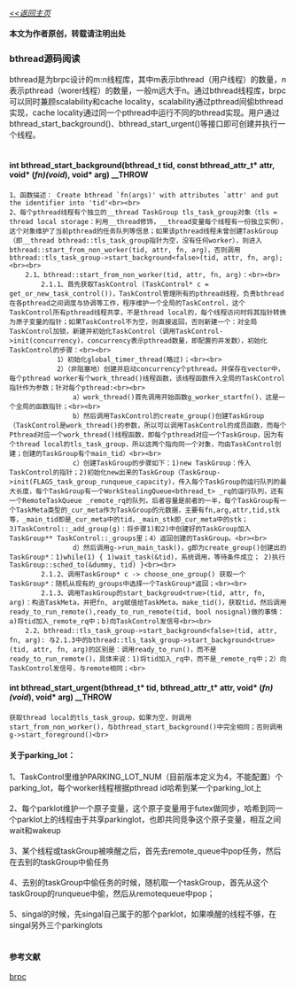 [*<<返回主页*](../index.md)<br><br>
**本文为作者原创，转载请注明出处**<br>

### bthread源码阅读
bthread是为brpc设计的m:n线程库，其中m表示bthread（用户线程）的数量，n表示pthread（worer线程）的数量，一般m远大于n。通过bthread线程库，brpc可以同时兼顾scalability和cache locality，scalability通过pthread间偷bthread实现，cache locality通过同一个pthread中运行不同的bthread实现。用户通过bthread_start_background()、bthread_start_urgent()等接口即可创建并执行一个线程。<br><br>
#### int bthread_start_background(bthread_t tid, const bthread_attr_t* attr, void* (*fn)(void*), void* arg) __THROW
    1、函数描述： Create bthread `fn(args)' with attributes `attr' and put the identifier into 'tid'<br><br>
    2、每个pthread线程有个独立的__thread TaskGroup tls_task_group对象（tls = thread local storage：利用__thread修饰，__thread变量每个线程有一份独立实例），这个对象维护了当前pthread的任务队列等信息；如果该pthread线程未曾创建TaskGroup（即__thread bthread::tls_task_group指针为空，没有任何worker），则进入bthread::start_from_non_worker(tid, attr, fn, arg)，否则调用bthread::tls_task_group->start_background<false>(tid, attr, fn, arg);<br><br>
        2.1、bthread::start_from_non_worker(tid, attr, fn, arg)：<br><br>
            2.1.1、首先获取TaskControl (TaskControl* c = get_or_new_task_control())，TaskControl管理所有的pthread线程，负责bthread在各pthread之间调度与协调等工作，程序维护一个全局的TaskControl，这个TaskControl所有pthread线程共享，不是thread local的，每个线程访问时将其指针转换为原子变量的指针；如果TaskControl不为空，则直接返回，否则新建一个：对全局TaskControl加锁，新建并初始化TaskControl（调用TaskControl->init(concurrency)，concurrency表示pthread数量，即配置的并发数），初始化TaskControl的步骤：<br><br>
                1）初始化global_timer_thread(略过)；<br><br>
                2）（非阻塞地）创建并启动concurrency个pthread，并保存在vector中，每个pthread worker有个work_thread()线程函数，该线程函数传入全局的TaskControl指针作为参数；针对每个pthread:<br><br>
                    a）work_thread()首先调用开始函数g_worker_startfn()，这是一个全局的函数指针；<br><br>
                    b）然后调用TaskControl的create_group()创建TaskGroup（TaskControl是work_thread()的参数，所以可以调用TaskControl的成员函数，而每个Pthread对应一个work_thread()线程函数，即每个pthread对应一个TaskGroup，因为有个thread local的tls_task_group，所以这两个指向同一个对象，均由TaskControl创建；创建的TaskGroup有个main_tid）<br><br>
                    c）创建TaskGroup的步骤如下：1)new TaskGroup：传入TaskControl的指针；2)初始化new出来的TaskGroup（TaskGroup->init(FLAGS_task_group_runqueue_capacity)，传入每个TaskGroup的运行队列的最大长度，每个TaskGroup有一个WorkStealingQueue<bthread_t> _rq的运行队列，还有一个RemoteTaskQueue _remote_rq的队列，后者容量是前者的一半，每个TaskGroup有一个TaskMeta类型的_cur_meta作为TaskGroup的元数据，主要有fn,arg,attr,tid,stk等，_main_tid即是_cur_meta中的tid，_main_stk即_cur_meta中的stk；3)TaskControl::_add_group(g)：将步骤1)和2)中创建好的TaskGroup加入TaskGroup** TaskControl::_groups里；4）返回创建的TaskGroup。<br><br>
                    d）然后调用g->run_main_task()，g即为create_group()创建出的TaskGroup*：1)while(1) { 1)wait_task(&tid)，系统调用，等待条件成立； 2)执行TaskGroup::sched_to(&dummy, tid) }<br><br>
            2.1.2、调用TaskGroup* c -> choose_one_group() 获取一个TaskGroup*：随机从现有的_groups中选择一个TaskGroup*返回；<br><br>
            2.1.3、调用TaskGroup的start_backgroud<true>(tid, attr, fn, arg)：构造TaskMeta，并把fn, arg赋值给TaskMeta，make_tid()，获取tid，然后调用ready_to_run_remote(),ready_to_run_remote(tid, bool nosignal)做的事情：a)将tid加入_remote_rq中；b)向TaskControl发信号<br><br>
        2.2、bthread::tls_task_group->start_background<false>(tid, attr, fn, arg): 与2.1.3中的bthread::tls_task_group->start_background<true>(tid, attr, fn, arg)的区别是：调用ready_to_run()，而不是ready_to_run_remote()，具体来说：1)将tid加入_rq中，而不是_remote_rq中；2）向TaskControl发信号，与remote相同；<br>

#### int bthread_start_urgent(bthread_t* tid, bthread_attr_t* attr, void* (*fn)(void*), void* arg) __THROW
    获取thread local的tls_task_group，如果为空，则调用start_from_non_worker()，与bthread_start_background()中完全相同；否则调用g->start_foreground()<br>

#### 关于parking_lot：
1、TaskControl里维护PARKING_LOT_NUM（目前版本定义为4，不能配置）个parking_lot，每个worker线程根据pthread id哈希到某一个parking_lot上<br><br>
2、每个parklot维护一个原子变量，这个原子变量用于futex做同步，哈希到同一个parklot上的线程由于共享parkinglot，也即共同竞争这个原子变量，相互之间wait和wakeup<br><br>
3、某个线程或taskGroup被唤醒之后，首先去remote_queue中pop任务，然后在去别的taskGroup中偷任务<br><br>
4、去别的taskGroup中偷任务的时候，随机取一个taskGroup，首先从这个taskGroup的runqueue中偷，然后从remotequeue中pop；<br><br>
5、singal的时候，先singal自己属于的那个parklot，如果唤醒的线程不够，在singal另外三个parkinglots<br><br>

#### 参考文献
[brpc](https://github.com/apache/incubator-brpc)
